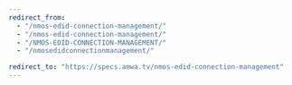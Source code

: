 ```yaml
---
redirect_from:
  - "/nmos-edid-connection-management/"
  - "/nmos-edid-connection-management/"
  - "/NMOS-EDID-CONNECTION-MANAGEMENT/"
  - "/nmosedidconnectionmanagement/"

redirect_to: "https://specs.amwa.tv/nmos-edid-connection-management"
---
```

